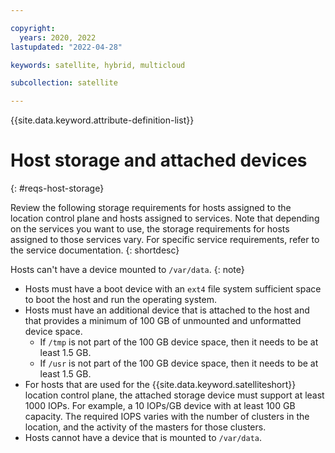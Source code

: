 ```yaml
---

copyright:
  years: 2020, 2022
lastupdated: "2022-04-28"

keywords: satellite, hybrid, multicloud

subcollection: satellite

---
```


{{site.data.keyword.attribute-definition-list}}


# Host storage and attached devices
{: #reqs-host-storage}

Review the following storage requirements for hosts assigned to the location control plane and hosts assigned to services. Note that depending on the services you want to use, the storage requirements for hosts assigned to those services vary. For specific service requirements, refer to the service documentation.
{: shortdesc}

Hosts can't have a device mounted to `/var/data`.
{: note}







- Hosts must have a boot device with an `ext4` file system sufficient space to boot the host and run the operating system.
- Hosts must have an additional device that is attached to the host and that provides a minimum of 100 GB of unmounted and unformatted device space. 
    - If `/tmp` is not part of the 100 GB device space, then it needs to be at least 1.5 GB.
    - If `/usr` is not part of the 100 GB device space, then it needs to be at least 1.5 GB.
- For hosts that are used for the {{site.data.keyword.satelliteshort}} location control plane, the attached storage device must support at least 1000 IOPs. For example, a 10 IOPs/GB device with at least 100 GB capacity. The required IOPS varies with the number of clusters in the location, and the activity of the masters for those clusters.
- Hosts cannot have a device that is mounted to `/var/data`.




